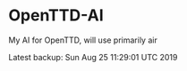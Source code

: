 # OpenTTD-AI
My AI for OpenTTD, will use primarily air

Latest backup: Sun Aug 25 11:29:01 UTC 2019
